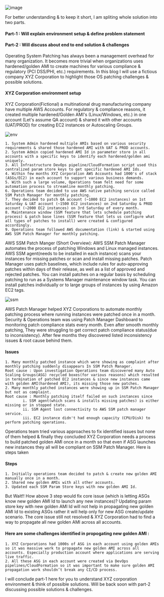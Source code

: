 
![image](https://user-images.githubusercontent.com/114372599/205932239-014f90d5-af28-4a7d-b695-375704eabff5.png)

For better understanding & to keep it short, I am spliting whole solution into two parts.

#### Part-1 : Will explain environment setup & define problem statement
#### Part-2 : Will discuss about end to end solution & challenges

Operating System Patching has always been a management overhead for many organization. It becomes more trivial when organizations uses hardened/golden AMI to create machines for various compliance & regulatory (PCI DSS/PHI, etc.) requirements. In this blog I will use a fictious company XYZ Corporation to highlight those OS patching challenges & possible solutions.

#### XYZ Corporation environment setup

XYZ Corporation(Fictional) a multinational drug manufacturing company have multiple AWS Accounts. For regulatory & compliance reasons, it created multiple hardened/Golden AMI's (Linux/Windows, etc.) in one account (Let's assume QA account) & shared it with other accounts (UAT/PROD) for creating EC2 instances or Autoscaling Groups.

![env](https://user-images.githubusercontent.com/114372599/205928412-5d9ab25e-a1e5-457f-89ef-327b84eff87e.png)


	1. System Admin hardened multiple AMIs based on various security requirements & shared those hardened AMI with UAT & PROD accounts.
	2. System Admin copied hardened AMI Id in parameter store in all accounts with a specific keys to identify each hardened/golden ami uniquely.
	3. All Infrastructure DevOps pipeline/CloudFormation script used this centralized param store keys to get specific hardened AMI Ids.
	4. Within few months XYZ Corporation AWS Accounts had 1000's of stack (ASGs/EC2) in each account to support various business demands.
	5. With such a large volume, Operations team felt need for some automation process to streamline monthly patching. 
	6. Operations team decided to use AWS native patching service called SSM Patch Manager for monthly patching.
	7. They decided to patch QA account (~1000 EC2 instances) on 1st Saturday & UAT account (~1500 EC2 instances) on 2nd Saturday & PROD account (~2000 EC2 instances) on 3rd Saturday of every month.
	8. Maintenance window (SSM feature that lets schedule patching process) & patch base lines (SSM feature that lets us configure what all types of patches to install) were created & configured accordingly.
	9. Operations team followed AWS documentation (link) & started using AWS SSM Patch Manager for monthly patching.
	
AWS SSM Patch Manger (Short Overview): AWS SSM Patch Manager automates the process of patching Windows and Linux managed instances. AWS SSM agent(needs to be installed in each instance) scans your instances for missing patches or scan and install missing patches. Patch Manager uses patch baselines, which include rules for auto-approving patches within days of their release, as well as a list of approved and rejected patches. You can install patches on a regular basis by scheduling patching to run as a Systems Manager maintenance window task. You can install patches individually or to large groups of instances by using Amazon EC2 tags. 

![ssm](https://user-images.githubusercontent.com/114372599/205929423-6724bfd3-839a-4cd4-80fc-dc98dc2d3125.png)

AWS Patch Manager helped XYZ Corporations to automate monthly patching process where running instances were patched once in a month. Security & Operations team was using Patch Manager Dashboard to monitoring patch compliance stats every month. Even after smooth monthly patching, They were struggling to get correct patch compliance status(due to inconsistency). After few months they discovered listed inconsistency issues & root cause behind them.

#### Issues
	1. Many monthly patched instance which were showing as complaint after monthly patching suddenly disappears In SSM Patch Manager.
	Root cause : Upon investigation Operations team discovered many Auto Scaling Groups(ASG) recycled boxes(for various reasons) which resulted in termination of patched EC2 instances & since new instances came with golden AMI(hardened AMI), its missing those new patches.
	2. Many monthly patched instances were showing up in SSM Patch Manager but not as complaint.
	Root cause : Monthly patching itself failed on such instances since 
			i. SSM agent(which scans & installs missing patches) is either missing or in stopped state. 
			ii. SSM Agent lost connectivity to AWS SSM patch manager service.
			iii. EC2 instance didn't had enough capacity (CPU/Disk) to perform patching operations.
	
Operations team tried various approaches to fix identified issues but none of them helped & finally they concluded XYZ Corporation needs a process to build patched golden AMI once in a month so that even if ASG launches new instances they all will be compliant on SSM Patch Manager. Here is steps taken

#### Steps
	1. Initially operations team decided to patch & create new golden AMI manually once in a month.
	2. Shared new golden AMIs with all other accounts.
	3. Updated each SSM Param Store keys with new golden AMI Id.
 But Wait!! How above 3 step would fix core issue (which is letting ASGs know new golden AMI Id to launch any new instances)? 
 Updating param store key with new golden AMI Id will not help in propagating new golden AMI Id to existing ASGs rather it will help only for new ASG create/update scenario. The core issue still not resolved & XYZ Corporation had to find a way to propagate all new golden AMI across all accounts. 

#### Here are some challenges identified in propogating new golden AMI :
	1. XYZ Corporations had 1000s of ASG in each account using golden AMIs so it was massive work to propagate new golden AMI across all accounts. Especially production account where applications are serving live traffic.
	2. All these ASG in each account were created via DevOps pipelines/CloudFormation so it was important to make sure golden AMI propagation work shouldn’t break any CI/CD process.

I will conclude part-1 here for you to understand XYZ corporation environment & think of possible solutions. Will be back soon with part-2 discussing possible solutions & challenges. 
